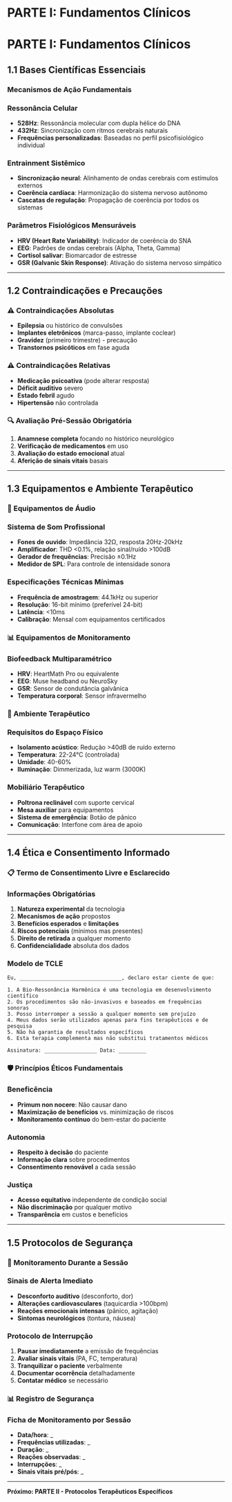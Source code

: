# PARTE I: Fundamentos Clínicos

# **PARTE I: Fundamentos Clínicos**

## **1.1 Bases Científicas Essenciais**

### **Mecanismos de Ação Fundamentais**

### **Ressonância Celular**

- **528Hz**: Ressonância molecular com dupla hélice do DNA
- **432Hz**: Sincronização com ritmos cerebrais naturais
- **Frequências personalizadas**: Baseadas no perfil psicofisiológico individual

### **Entrainment Sistêmico**

- **Sincronização neural**: Alinhamento de ondas cerebrais com estímulos externos
- **Coerência cardíaca**: Harmonização do sistema nervoso autônomo
- **Cascatas de regulação**: Propagação de coerência por todos os sistemas

### **Parâmetros Fisiológicos Mensuráveis**

- **HRV (Heart Rate Variability)**: Indicador de coerência do SNA
- **EEG**: Padrões de ondas cerebrais (Alpha, Theta, Gamma)
- **Cortisol salivar**: Biomarcador de estresse
- **GSR (Galvanic Skin Response)**: Ativação do sistema nervoso simpático

---

## **1.2 Contraindicações e Precauções**

### **⚠️ Contraindicações Absolutas**

- **Epilepsia** ou histórico de convulsões
- **Implantes eletrônicos** (marca-passo, implante coclear)
- **Gravidez** (primeiro trimestre) - precaução
- **Transtornos psicóticos** em fase aguda

### **⚠️ Contraindicações Relativas**

- **Medicação psicoativa** (pode alterar resposta)
- **Déficit auditivo** severo
- **Estado febril** agudo
- **Hipertensão** não controlada

### **🔍 Avaliação Pré-Sessão Obrigatória**

1. **Anamnese completa** focando no histórico neurológico
2. **Verificação de medicamentos** em uso
3. **Avaliação do estado emocional** atual
4. **Aferição de sinais vitais** basais

---

## **1.3 Equipamentos e Ambiente Terapêutico**

### **🎵 Equipamentos de Áudio**

### **Sistema de Som Profissional**

- **Fones de ouvido**: Impedância 32Ω, resposta 20Hz-20kHz
- **Amplificador**: THD <0.1%, relação sinal/ruído >100dB
- **Gerador de frequências**: Precisão ±0.1Hz
- **Medidor de SPL**: Para controle de intensidade sonora

### **Especificações Técnicas Mínimas**

- **Frequência de amostragem**: 44.1kHz ou superior
- **Resolução**: 16-bit mínimo (preferível 24-bit)
- **Latência**: <10ms
- **Calibração**: Mensal com equipamentos certificados

### **📊 Equipamentos de Monitoramento**

### **Biofeedback Multiparamétrico**

- **HRV**: HeartMath Pro ou equivalente
- **EEG**: Muse headband ou NeuroSky
- **GSR**: Sensor de condutância galvânica
- **Temperatura corporal**: Sensor infravermelho

### **🏥 Ambiente Terapêutico**

### **Requisitos do Espaço Físico**

- **Isolamento acústico**: Redução >40dB de ruído externo
- **Temperatura**: 22-24°C (controlada)
- **Umidade**: 40-60%
- **Iluminação**: Dimmerizada, luz warm (3000K)

### **Mobiliário Terapêutico**

- **Poltrona reclinável** com suporte cervical
- **Mesa auxiliar** para equipamentos
- **Sistema de emergência**: Botão de pânico
- **Comunicação**: Interfone com área de apoio

---

## **1.4 Ética e Consentimento Informado**

### **📋 Termo de Consentimento Livre e Esclarecido**

### **Informações Obrigatórias**

1. **Natureza experimental** da tecnologia
2. **Mecanismos de ação** propostos
3. **Benefícios esperados** e **limitações**
4. **Riscos potenciais** (mínimos mas presentes)
5. **Direito de retirada** a qualquer momento
6. **Confidencialidade** absoluta dos dados

### **Modelo de TCLE**

```
Eu, _________________________________, declaro estar ciente de que:

1. A Bio-Ressonância Harmônica é uma tecnologia em desenvolvimento científico
2. Os procedimentos são não-invasivos e baseados em frequências sonoras
3. Posso interromper a sessão a qualquer momento sem prejuízo
4. Meus dados serão utilizados apenas para fins terapêuticos e de pesquisa
5. Não há garantia de resultados específicos
6. Esta terapia complementa mas não substitui tratamentos médicos

Assinatura: _________________ Data: _________
```

### **🛡️ Princípios Éticos Fundamentais**

### **Beneficência**

- **Primum non nocere**: Não causar dano
- **Maximização de benefícios** vs. minimização de riscos
- **Monitoramento contínuo** do bem-estar do paciente

### **Autonomia**

- **Respeito à decisão** do paciente
- **Informação clara** sobre procedimentos
- **Consentimento renovável** a cada sessão

### **Justiça**

- **Acesso equitativo** independente de condição social
- **Não discriminação** por qualquer motivo
- **Transparência** em custos e benefícios

---

## **1.5 Protocolos de Segurança**

### **🚨 Monitoramento Durante a Sessão**

### **Sinais de Alerta Imediato**

- **Desconforto auditivo** (desconforto, dor)
- **Alterações cardiovasculares** (taquicardia >100bpm)
- **Reações emocionais intensas** (pânico, agitação)
- **Sintomas neurológicos** (tontura, náusea)

### **Protocolo de Interrupção**

1. **Pausar imediatamente** a emissão de frequências
2. **Avaliar sinais vitais** (PA, FC, temperatura)
3. **Tranquilizar o paciente** verbalmente
4. **Documentar ocorrência** detalhadamente
5. **Contatar médico** se necessário

### **📊 Registro de Segurança**

### **Ficha de Monitoramento por Sessão**

- **Data/hora**: _
- **Frequências utilizadas**: _
- **Duração**: _
- **Reações observadas**: _
- **Interrupções**: _
- **Sinais vitais pré/pós**: _

---

**Próximo: PARTE II - Protocolos Terapêuticos Específicos**